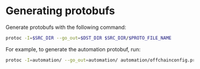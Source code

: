 # Generating protobufs

Generate protobufs with the following command:

```bash 
protoc -I=$SRC_DIR --go_out=$DST_DIR $SRC_DIR/$PROTO_FILE_NAME
```

For example, to generate the automation protobuf, run:

```bash 
protoc -I=automation/ --go_out=automation/ automation/offchainconfig.proto
```